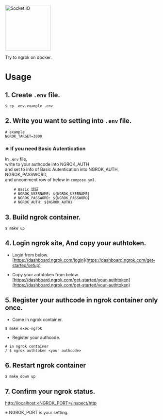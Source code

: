 <a href="https://ngrok.com/">
<img alt="Socket.IO" src="https://ngrok.com/static/img/ngrok-white.svg" 
  height="150"
/></a>

Try to ngrok on docker.

# Usage

## 1. Create `.env` file.

```
$ cp .env.example .env
```

## 2. Write you want to setting into `.env` file.

```
# example
NGROK_TARGET=3000
```

### ※ If you need Basic Autentication

In `.env` file,  
write to your authcode into NGROK_AUTH  
and set to info of Basic Autentication into NGROK_AUTH, NGROK_PASSWORD,  
and uncomment row of below in `compose.yml`.

```
    # Basic 認証
    # NGROK_USERNAME: ${NGROK_USERNAME}
    # NGROK_PASSWORD: ${NGROK_PASSWORD}
    # NGROK_AUTH: ${NGROK_AUTH}
```

## 3. Build ngrok container.

```
$ make up
```

## 4. Login ngrok site, And copy your authtoken.

- Login from below.  
  [https://dashboard.ngrok.com/login](https://dashboard.ngrok.com/get-started/setup)

- Copy your authtoken from below.  
  [https://dashboard.ngrok.com/get-started/your-authtoken](https://dashboard.ngrok.com/get-started/your-authtoken)

## 5. Register your authcode in ngrok container only once.

- Come in ngrok container.

```
$ make exec-ngrok
```

- Register your authcode.

```
# in ngrok container
/ $ ngrok authtoken <your authcode>
```

## 6. Restart ngrok container

```
$ make down up
```

## 7. Confirm your ngrok status.

[http://localhost:<NGROK_PORT>/inspect/http](http://localhost:<NGROK_PORT>/inspect/http)

※ NGROK_PORT is your setting.
